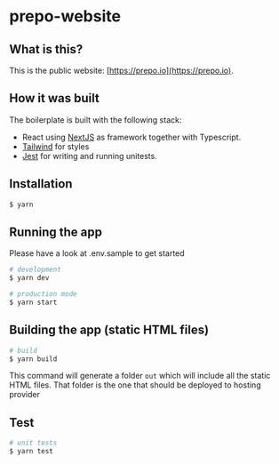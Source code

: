# prepo-website

## What is this?

This is the public website: [https://prepo.io](https://prepo.io).

## How it was built

The boilerplate is built with the following stack:

- React using [NextJS](https://nextjs.org/) as framework together with Typescript.
- [Tailwind](https://tailwindui.com/) for styles
- [Jest](https://jestjs.io/) for writing and running unitests.

## Installation

```bash
$ yarn
```

## Running the app

Please have a look at .env.sample to get started

```bash
# development
$ yarn dev

# production mode
$ yarn start
```

## Building the app (static HTML files)

```bash
# build
$ yarn build
```

This command will generate a folder `out` which will include all the static HTML files. That folder is the one that should be deployed to hosting provider

## Test

```bash
# unit tests
$ yarn test
```
